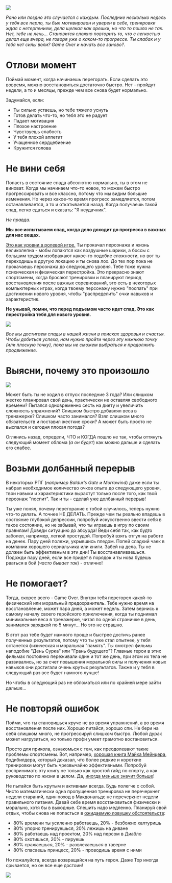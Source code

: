 <!--
Title: Ты перегорел? Что делать?
PostId: 
Published: true
-->

![][title]

*Рано или поздно это случается с каждым. Последние несколько недель у тебя все перло, ты был мотивирован и уверен в себе, тренировки ждал с нетерпением, дела щелкал как орешки, но что то пошло не так. Нет, тебе не лень... Становится сложно повторить то, что с легкостью делал еще вчера, не говоря уже о каком-то прогрессе. Ты слабак и у тебя нет силы воли? Game Over и начать все заново?.*

<!--more-->

# Отлови момент

Поймай момент, когда начинаешь перегорать. Если сделать это вовремя, можно восстановиться достаточно быстро. Нет - пройдут недели, а то и месяцы, прежде чем все снова будет нормально.

Задумайся, если:

- Ты сильно устаешь, но тебе тяжело уснуть
- Готов делать что-то, но тебя это не радует
- Падает мотивация
- Плохое настроение
- Чувствуешь слабость
- У тебя плохой аппетит
- Учащенное сердцебиение
- Кружится голова

# Не вини себя

Попасть в состояние спада абсолютно нормально, ты в этом не виноват. Когда мы начинаем что-то новое, то можем быстро прогрессировать и все классно, потому что мы видим большие изменения. Но через какое-то время прогресс замедляется, потом останавливается, а то и откатывается назад. Когда получаешь такой спад, легко сдаться и сказать: "Я неудачник".

*Не правда.*

**Мы все испытываем спад, когда дело доходит до прогресса в важных для нас вещах.**

[Это как уровни в ролевой игре.][levelUp] Ты прокачал персонажа и жизнь великолепна - мобы лопаются как воздушные шарики, а боссы с большим трудом изображают какое-то подобие сложности, но вот ты переходишь в другую локацию и ты снова лох. До тех пор пока не прокачаешь персонажа до следующего уровня. Тебе тоже нужна психическая и физическая перестройка. Это прекрасно знают спортсмены, когда бросают тренировки и планируют период восстановления после важных соревнований, это есть в некоторых компьютерных играх, когда твоему персонажу нужно "поспать" при достижении нового уровня, чтобы "распределить" очки навыков и характеристик.

**Не унывай, помни, что перед подъемом часто идет спад. Это как перестройка тебя для нового уровня.**

![][01]

*Все мы достигаем спады в нашей жизни в поисках здоровья и счастья. Чтобы добиться успеха, нам нужно пройти через эту нижнюю точку (или плоскую точку), пока мы не сможем выбраться и продолжить продвижение.*

# Выясни, почему это произошло

![][02]

Может быть ты не ходил в отпуск последние 3 года? Или слишком жестко планировал свой день, практически не оставляя свободного времени? Пытался одновременно сесть на диету и увеличить сложность упражнений? Слишком быстро добавлял веса в тренажерке? Слишком часто занимался? Взял слишком много обязательств и поставил жесткие сроки? А может быть просто не выспался и сегодня плохая погода?

Оглянись назад, определи, ЧТО и КОГДА пошло не так, чтобы оттянуть следующий момент облома (*а он будет*) как можно дальше и сделать его слабее.

# Возьми долбанный перерыв

В некоторых РПГ (*например Baldur’s Gate и Morrowind*) даже если ты набрал необходимое количество очков опыта до следующего уровня, твои навыки и характеристики вырастут только после того, как твой персонаж "поспит". Так и ты - сделай уже долбанный перерыв!

Ты уже понял, почему перегорание с тобой случилось, теперь нужно что-то делать. А точнее НЕ ДЕЛАТЬ. Прежде чем ты реально впадешь в состояние глубокой депрессии, попробуй искусственно ввести себя в такое состояние, но не забывай, что ты играешь в игру по своим правилам!  Доведи ситуацию до абсурда! Веди себя так, как будто заболел, например, легкой простудой. Попробуй взять отгул на работе на денек. Пару дней полежи, укрывшись пледом. Попей сладкий чаек в компании хорошего сериальчика или книги. Забей на дела. Ты не должен быть эффективным в эти дни! Ты восстанавливаешься. Подожди пару дней, если все придет в порядок и ты нова будешь рваться в бой (*часто бывает так*) - отлично!

# Не помогает?

Тогда, скорее всего - Game Over. Внутри тебя перегорел какой-то физический или моральный предохранитель. Тебе нужно время на восстановление, может пара дней, а может недель. Затем вернись к самому началу своего геройского приключения, когда ты поднимал минимальные веса в тренажерке, читал по одной страничке в день, занимался зарядкой по 5 минут...  Но это не страшно. 

В этот раз тебе будет намного проще и быстрее достичь ранее полученных результатов, потому что ты уже стал опытнее, у тебя останется физическая и моральная "память".  Ты смотрел фильмы наподобие "День Сурка" или "Грань будущего"? Главные герои в этих фильмах постоянно переживали один и тот же день, при этом их тела не развивались, но за счет повышения моральной силы и получения новых навыков они достигали очень крутых результатов. Также и у тебя в следующий раз все будет намного лучше!

Но чтобы в следующий раз не обломаться или по крайней мере зайти дальше... 

# Не повторяй ошибок

Пойми, что ты становишься круче не во время упражнений, а во время восстановления после них. Хорошо питайся, хорошо спи. Не бери на себя слишком много, не прогрессируй слишком быстро. Любой дурак может нагрузиться, но только профи умеет грамотно востановиться.

Просто для прикола, ознакомься с тем, как преодолевают такие проблемы спортсмены. Вот, например, [хорошая книга Майка Мейнцера](https://www.koob.ru/menttcer_maik/), бодибилдера, который доказал, что более редкие и короткие тренировки могут быть чрезвычайно эффективными. Попробуй воспринимать эту книгу не только как простой гайд по спорту, а как руководство по жизни в целом. Да, [иногда меньше значит больше][lessMore]!

Не пытайся быть крутым и активным всегда. Будь полегче с собой. Чисто математически одна пропущенная тренировка не перечеркнет недели стараний, один поход в Макдональдс не перечеркнет недели правильного питания. Давай себе время восстановиться физически и морально, хотя бы в выходные. Спешить надо медленно. Планируй свой отдых, чтобы снова не попасться в [ожидаемую ловушку обстоятельств][finishStart]:

- 80% времени ты усиленно работаешь, 20% - безбожно халтуришь
- 80% упорно тренируешься, 20% лежишь на диване
- 80% работаешь над проектом, 20% над персом в Диабло
- 80% охотишься, 20% - пируешь
- 80% сражаешься, 20% - развлекаешься в таверне
- 80% спасаешь принцесс, 20% - проводишь время с ними

Но пожалуйста, всегда возвращайся на путь героя. Даже Тор иногда срывается, но он все еще достоин!

![][03]

[title]: title.jpg
[01]: 01.jpg
[02]: 02.jpg
[03]: 03.jpg

[levelUp]: https://life-levelup.blogspot.com/2022/07/blog-post_20.html
[finishStart]: https://life-levelup.blogspot.com/2023/08/blog-post.html
[lessMore]:  https://life-levelup.blogspot.com/2023/08/xxx_16.html
